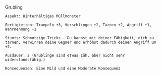 Grubling 

    Aspekt: Hinterhältiges Müllmonster

    Fertigkeiten: Trampeln +3, Verschlingen +2, Tarnen +2, Angriff +1, Wahrnehmung +1

    Stunts: Schmutzige Tricks - Du kannst mit deiner Fähigkeit, dich zu tarnen, verwirren deine Gegner und erhöhst dadurch deinen Angriff um +2.

    Ausdauer: 2 (Grublinge sind etwas zäh, aber nicht sehr widerstandsfähig.)

    Konsequenzen: Eine Mild und eine Moderate Konsequenz
